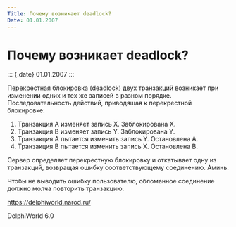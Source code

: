 ```yaml
---
Title: Почему возникает deadlock?
Date: 01.01.2007
---
```



Почему возникает deadlock?
==========================

::: {.date}
01.01.2007
:::

Перекрестная блокировка (deadlock) двух транзакций возникает при
изменении одних и тех же записей в разном порядке. Последовательность
действий, приводящая к перекрестной блокировке:

1. Транзакция A изменяет запись X. Заблокирована X.
2. Транзакция B изменяет запись Y. Заблокирована Y.
3. Транзакция A пытается изменить запись Y. Остановлена A.
4. Транзакция B пытается изменить запись X. Остановлена B.

Сервер определяет перекрестную блокировку и откатывает одну из
транзакций, возвращая ошибку соответствующему соединению. Аминь.

Чтобы не выводить ошибку пользователю, обломанное соединение должно
молча повторить транзакцию.

<https://delphiworld.narod.ru/>

DelphiWorld 6.0

